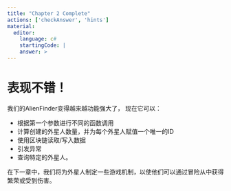 ```yaml
---
title: "Chapter 2 Complete"
actions: ['checkAnswer', 'hints']
material: 
  editor:
    language: c#
    startingCode: |
    answer: > 
---
```


# 表现不错！

我们的AlienFinder变得越来越功能强大了， 现在它可以：
- 根据第一个参数进行不同的函数调用
- 计算创建的外星人数量，并为每个外星人赋值一个唯一的ID
- 使用区块链读取/写入数据
- 引发异常
- 查询特定的外星人。
  
在下一章中，我们将为外星人制定一些游戏机制，以使他们可以通过冒险从中获得繁荣或受到伤害。
